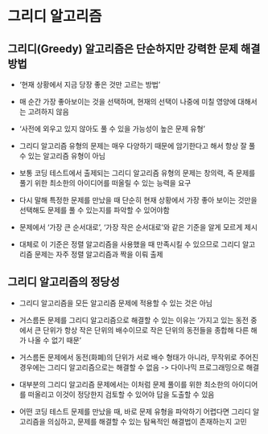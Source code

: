 # 그리디 알고리즘

## 그리디(Greedy) 알고리즘은 단순하지만 강력한 문제 해결 방법
- ‘현재 상황에서 지금 당장 좋은 것만 고르는 방법’
- 매 순간 가장 좋아보이는 것을 선택하며, 현재의 선택이 나중에 미칠 영양에 대해서는 고려하지 않음
- ‘사전에 외우고 있지 않아도 풀 수 있을 가능성이 높은 문제 유형’
- 그리디 알고리즘 유형의 문제는 매우 다양하기 때문에 암기한다고 해서 항상 잘 풀 수 있는 알고리즘 유형이 아님

- 보통 코딩 테스트에서 출제되는 그리디 알고리즘 유형의 문제는 창의력, 즉 문제를 풀기 위한 최소한의 아이디어를 떠올릴 수 있는 능력을 요구
- 다시 말해 특정한 문제를 만났을 때 단순히 현재 상황에서 가장 좋아 보이는 것만을 선택해도 문제를 풀 수 있는지를 파악할 수 있어야함

- 문제에서 ‘가장 큰 순서대로’, ‘가장 작은 순서대로’와 같은 기준을 알게 모르게 제시
- 대체로 이 기준은 정렬 알고리즘을 사용했을 때 만족시킬 수 있으므로 그리디 알고리즘 문제는 자주 정렬 알고리즘과 짝을 이뤄 출제

## 그리디 알고리즘의 정당성
- 그리디 알고리즘을 모든 알고리즘 문제에 적용할 수 있는 것은 아님
- 거스름돈 문제를 그리디 알고리즘으로 해결할 수 있는 이유는 ‘가지고 있는 동전 중에서 큰 단위가 항상 작은 단위의 배수이므로 작은 단위의 동전들을 종합해 다른 해가 나올 수 없기 때문’
- 거스름돈 문제에서 동전(화폐)의 단위가 서로 배수 형태가 아니라, 무작위로 주어진 경우에는 그리디 알고리즘으로는 해결할 수 없음 -> 다이나믹 프로그래밍으로 해결
- 대부분의 그리디 알고리즘 문제에서는 이처럼 문제 풀이를 위한 최소한의 아이디어를 떠올리고 이것이 정당한지 검토할 수 있어야 답을 도출할 수 있음

- 어떤 코딩 테스트 문제를 만났을 때, 바로 문제 유형을 파악하기 어렵다면 그리디 알고리즘을 의심하고, 문제를 해결할 수 있는 탐욕적인 해결법이 존재하는지 고민
